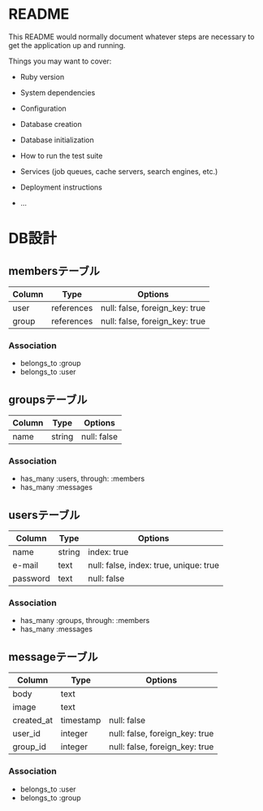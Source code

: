# README

This README would normally document whatever steps are necessary to get the
application up and running.

Things you may want to cover:

* Ruby version

* System dependencies

* Configuration

* Database creation

* Database initialization

* How to run the test suite

* Services (job queues, cache servers, search engines, etc.)

* Deployment instructions

* ...

# DB設計

## membersテーブル

|Column|Type|Options|
|------|----|-------|
|user|references|null: false, foreign_key: true|
|group|references|null: false, foreign_key: true|

  ### Association
  - belongs_to :group
  - belongs_to :user



## groupsテーブル

|Column|Type|Options|
|------|----|-------|
|name|string|null: false|


  ### Association
  - has_many :users, through: :members
  - has_many :messages


## usersテーブル

|Column|Type|Options|
|------|----|-------|
|name|string|index: true|
|e-mail|text|null: false, index: true, unique: true|
|password|text|null: false|

  ### Association
  - has_many :groups, through: :members
  - has_many :messages



## messageテーブル

|Column|Type|Options|
|------|----|-------|
|body|text||
|image|text||
|created_at|timestamp|null: false|
|user_id|integer|null: false, foreign_key: true|
|group_id|integer|null: false, foreign_key: true|

  ### Association
  - belongs_to :user
  - belongs_to :group